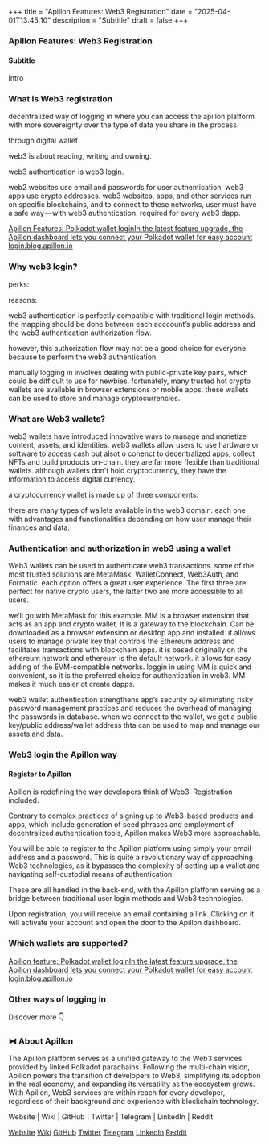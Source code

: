 +++
title = "Apillon Features: Web3 Registration"
date = "2025-04-01T13:45:10"
description = "Subtitle"
draft = false
+++

### Apillon Features: Web3 Registration


#### Subtitle


Intro


### What is Web3 registration


decentralized way of logging in where you can access the apillon platform with more sovereignty over the type of data you share in the process.


through digital wallet


web3 is about reading, writing and owning.


web3 authentication is web3 login.


web2 websites use email and passwords for user authentication, web3 apps use crypto addresses. web3 websites, apps, and other services run on specific blockchains, and to connect to these networks, user must have a safe way — with web3 authentication. required for every web3 dapp.

[Apillon Features: Polkadot wallet loginIn the latest feature upgrade, the Apillon dashboard lets you connect your Polkadot wallet for easy account login.blog.apillon.io](https://blog.apillon.io/apillon-feature-polkadot-wallet-login-d50c2128e8ed)

### Why web3 login?


perks:


reasons:


web3 authentication is perfectly compatible with traditional login methods. the mapping should be done between each acccount’s public address and the web3 authentication authorization flow.


however, this authorization flow may not be a good choice for everyone. because to perform the web3 authentication:


manually logging in involves dealing with public-private key pairs, which could be difficult to use for newbies. fortunately, many trusted hot crypto wallets are available in browser extensions or mobile apps. these wallets can be used to store and manage cryptocurrencies.


### What are Web3 wallets?


web3 wallets have introduced innovative ways to manage and monetize content, assets, and identities. web3 wallets allow users to use hardware or software to access cash but alsot o conenct to decentralized apps, collect NFTs and build products on-chain. they are far more flexible than traditional wallets. although wallets don’t hold cryptocurrency, they have the information to access digital currency.


a cryptocurrency wallet is made up of three components:


there are many types of wallets available in the web3 domain. each one with advantages and functionalities depending on how user manage their finances and data.


### Authentication and authorization in web3 using a wallet


Web3 wallets can be used to authenticate web3 transactions. some of the most trusted solutions are MetaMask, WalletConnect, Web3Auth, and Formatic. each option offers a great user experience. The first three are perfect for native crypto users, the latter two are more accessible to all users.


we’ll go with MetaMask for this example. MM is a browser extension that acts as an app and crypto wallet. It is a gateway to the blockchain. Can be downloaded as a browser extension or desktop app and installed. it allows users to manage private key that controls the Ethereum address and facilitates transactions with blockchain apps. it is based originally on the ethereum network and ethereum is the default network. it allows for easy adding of the EVM-compatible networks. loggin in using MM is quick and convenient, so it is the preferred choice for authentication in web3. MM makes it much easier ot create dapps.


web3 wallet authentication strengthens app’s security by eliminating risky password management practices and reduces the overhead of managing the passwords in database. when we connect to the wallet, we get a public key/public address/wallet address thta can be used to map and manage our assets and data.


### Web3 login the Apillon way


#### Register to Apillon


Apillon is redefining the way developers think of Web3. Registration included.


Contrary to complex practices of signing up to Web3-based products and apps, which include generation of seed phrases and employment of decentralized authentication tools, Apillon makes Web3 more approachable.


You will be able to register to the Apillon platform using simply your email address and a password. This is quite a revolutionary way of approaching Web3 technologies, as it bypasses the complexity of setting up a wallet and navigating self-custodial means of authentication.


These are all handled in the back-end, with the Apillon platform serving as a bridge between traditional user login methods and Web3 technologies.


Upon registration, you will receive an email containing a link. Clicking on it will activate your account and open the door to the Apillon dashboard.


### Which wallets are supported?

[Apillon feature: Polkadot wallet loginIn the latest feature upgrade, the Apillon dashboard lets you connect your Polkadot wallet for easy account login.blog.apillon.io](https://blog.apillon.io/apillon-feature-polkadot-wallet-login-d50c2128e8ed)

### Other ways of logging in


Discover more 👇


### ⧓ About Apillon


The Apillon platform serves as a unified gateway to the Web3 services provided by linked Polkadot parachains. Following the multi-chain vision, Apillon powers the transition of developers to Web3, simplifying its adoption in the real economy, and expanding its versatility as the ecosystem grows. With Apillon, Web3 services are within reach for every developer, regardless of their background and experience with blockchain technology.


Website | Wiki | GitHub | Twitter | Telegram | LinkedIn | Reddit

[Website](https://apillon.io/)
[Wiki](https://wiki.apillon.io/)
[GitHub](https://github.com/Apillon-web3)
[Twitter](https://twitter.com/apillon)
[Telegram](https://t.me/Apillon)
[LinkedIn](https://www.linkedin.com/company/apillon/)
[Reddit](https://www.reddit.com/r/apillon/)